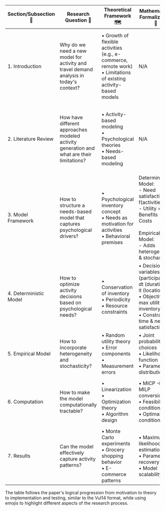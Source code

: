 
| Section/Subsection 🧭 | Research Question 🤔 | Theoretical Framework 🗺️ | Mathematical Formalization 📐 | Key Message 🎯 | Figure 📊 |
|---------------------|----------------------|--------------------------|----------------------------|----------------|------------|
| 1. Introduction | Why do we need a new model for activity and travel demand analysis in today's context? | • Growth of flexible activities (e.g., e-commerce, remote work)<br>• Limitations of existing activity-based models | N/A | Traditional activity-based models cannot capture flexible activity patterns → Need psychological drivers (needs) to model activity generation | N/A |
| 2. Literature Review | How have different approaches modeled activity generation and what are their limitations? | • Activity-based modeling<br>• Psychological theories<br>• Needs-based modeling | N/A | Three gaps in existing models:<br>• Empirically generated patterns<br>• Ad hoc utility definitions<br>• Missing multi-day dynamics | Fig 1: Maslow's Hierarchy<br>Fig 2: Need-Activity-Travel relationship |
| 3. Model Framework | How to structure a needs-based model that captures psychological drivers? | • Psychological inventory concept<br>• Needs as motivation for activities<br>• Behavioral premises | Deterministic Model:<br>- Need satisfaction = f(activities)<br>- Utility = Benefits - Costs<br><br>Empirical Model:<br>- Adds heterogeneity & stochasticity | Two-component framework:<br>• Deterministic Model optimizes inventory<br>• Empirical Model adds real-world factors | Fig 3: Model Framework showing components |
| 4. Deterministic Model | How to optimize activity decisions based on psychological needs? | • Conservation of inventory<br>• Periodicity<br>• Resource constraints | • Decision variables: δt (participation), dt (duration), it (location)<br>• Objective: max utility of inventory<br>• Constraints: time & need satisfaction | Activity decisions emerge from optimizing psychological inventory levels | Fig 4: Psychological Inventory changes over time |
| 5. Empirical Model | How to incorporate heterogeneity and stochasticity? | • Random utility theory<br>• Error components<br>• Measurement errors | • Joint probability of choices<br>• Likelihood function<br>• Parameter distributions | Probabilistic framework captures individual differences and uncertainty | Fig 5: Nesting structure for choices |
| 6. Computation | How to make the model computationally tractable? | • Linearization<br>• Optimization theory<br>• Algorithm design | • MICP → MILP conversion<br>• Feasibility conditions<br>• Optimality conditions | Two enhancements:<br>• Piecewise linear approximation<br>• Efficient solution algorithm | Fig 6: Piecewise linear approximation |
| 7. Results | Can the model effectively capture activity patterns? | • Monte Carlo experiments<br>• Grocery shopping behavior<br>• E-commerce patterns | • Maximum likelihood estimation<br>• Parameter recovery<br>• Model scalability | Model successfully captures:<br>• Shopping patterns<br>• E-commerce behavior<br>• Parameter recovery | Fig 7-11: Model tests & demonstrations |

The table follows the paper's logical progression from motivation to theory to implementation and testing, similar to the Vul14 format, while using emojis to highlight different aspects of the research process.